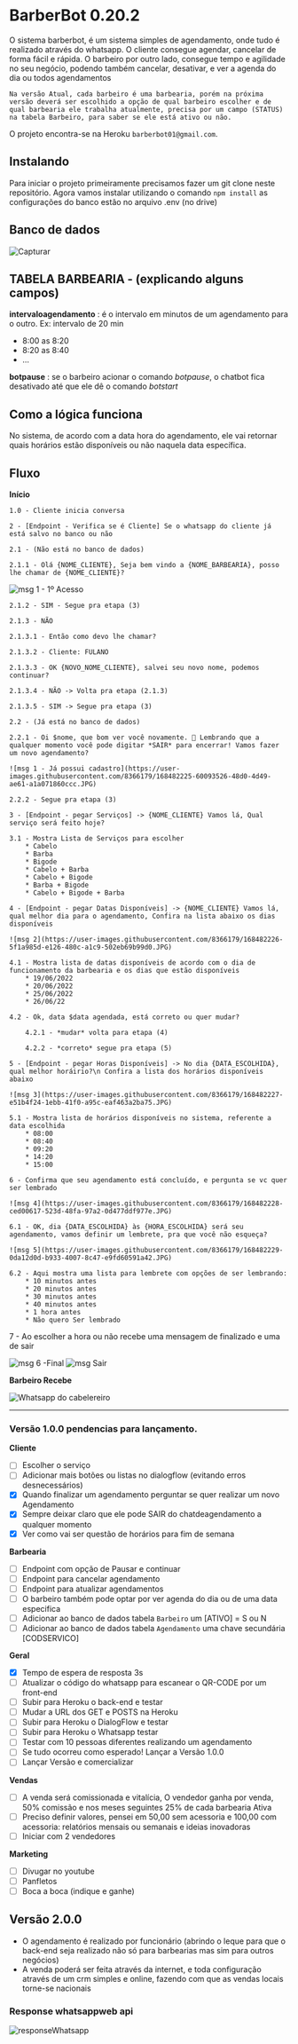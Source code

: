 # BarberBot 0.20.2

O sistema barberbot, é um sistema simples de agendamento, onde tudo é realizado através do whatsapp. O cliente consegue agendar, cancelar de forma fácil e rápida.
O barbeiro por outro lado, consegue tempo e agilidade no seu negócio, podendo também cancelar, desativar, e ver a agenda do dia ou todos agendamentos

```text
Na versão Atual, cada barbeiro é uma barbearia, porém na próxima versão deverá ser escolhido a opção de qual barbeiro escolher e de qual barbearia ele trabalha atualmente, precisa por um campo (STATUS) na tabela Barbeiro, para saber se ele está ativo ou não.
```

O projeto encontra-se na Heroku `barberbot01@gmail.com`.

## Instalando

Para iniciar o projeto primeiramente precisamos fazer um git clone neste repositório.
Agora vamos instalar utilizando o comando `npm install`
as configurações do banco estão no arquivo .env (no drive)

## Banco de dados

![Capturar](https://user-images.githubusercontent.com/8366179/174475924-46e703d1-a029-4992-b399-e3dcf89c392d.JPG)

## TABELA BARBEARIA - (explicando alguns campos)

**intervaloagendamento** : é o intervalo em minutos de um agendamento para o outro. Ex: intervalo de 20 min
* 8:00 as 8:20
* 8:20 as 8:40
* ...

**botpause** : se o barbeiro acionar o comando *botpause*, o chatbot fica desativado até que ele dê o comando *botstart*

## Como a lógica funciona

No sistema, de acordo com a data hora do agendamento, ele vai retornar quais horários estão disponíveis
ou não naquela data específica.

## Fluxo

**Início**

    1.0 - Cliente inicia conversa

    2 - [Endpoint - Verifica se é Cliente] Se o whatsapp do cliente já está salvo no banco ou não

    2.1 - (Não está no banco de dados)
    
    2.1.1 - Olá {NOME_CLIENTE}, Seja bem vindo a {NOME_BARBEARIA}, posso lhe chamar de {NOME_CLIENTE}?
   
   ![msg 1 - 1º Acesso](https://user-images.githubusercontent.com/8366179/168482224-408f3f98-9fea-44b8-b9d3-d58f1f21945d.JPG)
    
    2.1.2 - SIM - Segue pra etapa (3)
    
    2.1.3 - NÃO
        
    2.1.3.1 - Então como devo lhe chamar?
        
    2.1.3.2 - Cliente: FULANO
        
    2.1.3.3 - OK {NOVO_NOME_CLIENTE}, salvei seu novo nome, podemos continuar?
        
    2.1.3.4 - NÃO -> Volta pra etapa (2.1.3)
        
    2.1.3.5 - SIM -> Segue pra etapa (3)

    2.2 - (Já está no banco de dados)
    
    2.2.1 - Oi $nome, que bom ver você novamente. 💈 Lembrando que a qualquer momento você pode digitar *SAIR* para encerrar! Vamos fazer um novo agendamento?
    
    ![msg 1 - Já possui cadastro](https://user-images.githubusercontent.com/8366179/168482225-60093526-48d0-4d49-ae61-a1a071860ccc.JPG)
    
    2.2.2 - Segue pra etapa (3)
    
    3 - [Endpoint - pegar Serviços] -> {NOME_CLIENTE} Vamos lá, Qual serviço será feito hoje?
    
    3.1 - Mostra Lista de Serviços para escolher
        * Cabelo
        * Barba
        * Bigode
        * Cabelo + Barba
        * Cabelo + Bigode
        * Barba + Bigode
        * Cabelo + Bigode + Barba

    4 - [Endpoint - pegar Datas Disponíveis] -> {NOME_CLIENTE} Vamos lá, qual melhor dia para o agendamento, Confira na lista abaixo os dias disponíveis
    
    ![msg 2](https://user-images.githubusercontent.com/8366179/168482226-5f1a985d-e126-480c-a1c9-502eb69b99d0.JPG)
    
    4.1 - Mostra lista de datas disponíveis de acordo com o dia de funcionamento da barbearia e os dias que estão disponíveis
        * 19/06/2022
        * 20/06/2022
        * 25/06/2022
        * 26/06/22
    
    4.2 - Ok, data $data agendada, está correto ou quer mudar?
        
        4.2.1 - *mudar* volta para etapa (4)
        
        4.2.2 - *correto* segue pra etapa (5)

    5 - [Endpoint - pegar Horas Disponíveis] -> No dia {DATA_ESCOLHIDA}, qual melhor horáirio?\n Confira a lista dos horários disponíveis abaixo
    
    ![msg 3](https://user-images.githubusercontent.com/8366179/168482227-e51b4f24-1ebb-41f0-a95c-eaf463a2ba75.JPG)
    
    5.1 - Mostra lista de horários disponíveis no sistema, referente a data escolhida
        * 08:00
        * 08:40
        * 09:20
        * 14:20
        * 15:00

    6 - Confirma que seu agendamento está concluído, e pergunta se vc quer ser lembrado
    
    ![msg 4](https://user-images.githubusercontent.com/8366179/168482228-ced00617-523d-48fa-97a2-0d477ddf977e.JPG)
    
    6.1 - OK, dia {DATA_ESCOLHIDA} às {HORA_ESCOLHIDA} será seu agendamento, vamos definir um lembrete, pra que você não esqueça?    
    
    ![msg 5](https://user-images.githubusercontent.com/8366179/168482229-0da12d0d-b933-4007-8c47-e9fd60591a42.JPG)
    
    6.2 - Aqui mostra uma lista para lembrete com opções de ser lembrando:
        * 10 minutos antes
        * 20 minutos antes
        * 30 minutos antes
        * 40 minutos antes
        * 1 hora antes
        * Não quero Ser lembrado

7 - Ao escolher a hora ou não recebe uma mensagem de finalizado e uma de sair

![msg 6 -Final](https://user-images.githubusercontent.com/8366179/168482231-9a7885e8-c2fe-4cd2-854b-2d14e4b556a2.JPG)
![msg Sair](https://user-images.githubusercontent.com/8366179/168482232-ae67188f-1c28-4a75-a120-b922b3269b8f.JPG)

**Barbeiro Recebe**

![Whatsapp do cabelereiro](https://user-images.githubusercontent.com/8366179/168482233-d292718e-5c05-4dc3-b16f-9d3c5e023798.JPG)

---

### Versão 1.0.0 pendencias para lançamento.

**Cliente**

- [ ] Escolher o serviço
- [ ] Adicionar mais botões ou listas no dialogflow (evitando erros desnecessários)
- [x] Quando finalizar um agendamento perguntar se quer realizar um novo Agendamento
- [x] Sempre deixar claro que ele pode SAIR do chatdeagendamento a qualquer momento
- [x] Ver como vai ser questão de horários para fim de semana

**Barbearia**

- [ ] Endpoint com opção de Pausar e continuar
- [ ] Endpoint para cancelar agendamento
- [ ] Endpoint para atualizar agendamentos
- [ ] O barbeiro também pode optar por ver agenda do dia ou de uma data especifica
- [ ] Adicionar ao banco de dados tabela `Barbeiro` um [ATIVO] = S ou N
- [ ] Adicionar ao banco de dados tabela `Agendamento` uma chave secundária [CODSERVICO]

**Geral**

- [x] Tempo de espera de resposta 3s
- [ ] Atualizar o código do whatsapp para escanear o QR-CODE por um front-end
- [ ] Subir para Heroku o back-end e testar
- [ ] Mudar a URL dos GET e POSTS na Heroku
- [ ] Subir para Heroku o DialogFlow e testar
- [ ] Subir para Heroku o Whatsapp testar
- [ ] Testar com 10 pessoas diferentes realizando um agendamento
- [ ] Se tudo ocorreu como esperado! Lançar a Versão 1.0.0
- [ ] Lançar Versão e comercializar

**Vendas**

- [ ] A venda será comissionada e vitalícia, O vendedor ganha por venda, 50% comissão e nos meses seguintes 25% de cada barbearia Ativa
- [ ] Preciso definir valores, pensei em 50,00 sem acessoria e 100,00 com acessoria: relatórios mensais ou semanais e ideias inovadoras
- [ ] Iniciar com 2 vendedores 

**Marketing**

- [ ] Divugar no youtube
- [ ] Panfletos
- [ ] Boca a boca (indique e ganhe)

## Versão 2.0.0

* O agendamento é realizado por funcionário (abrindo o leque para que o back-end seja realizado não só para barbearias mas sim para outros negócios)
* A venda poderá ser feita através da internet, e toda configuração através de um crm simples e online, fazendo com que as vendas locais torne-se nacionais

### Response whatsappweb api

![responseWhatsapp](https://user-images.githubusercontent.com/8366179/172029899-fd0a8bd4-ad22-43ce-b3a8-4530d761cb30.png)
